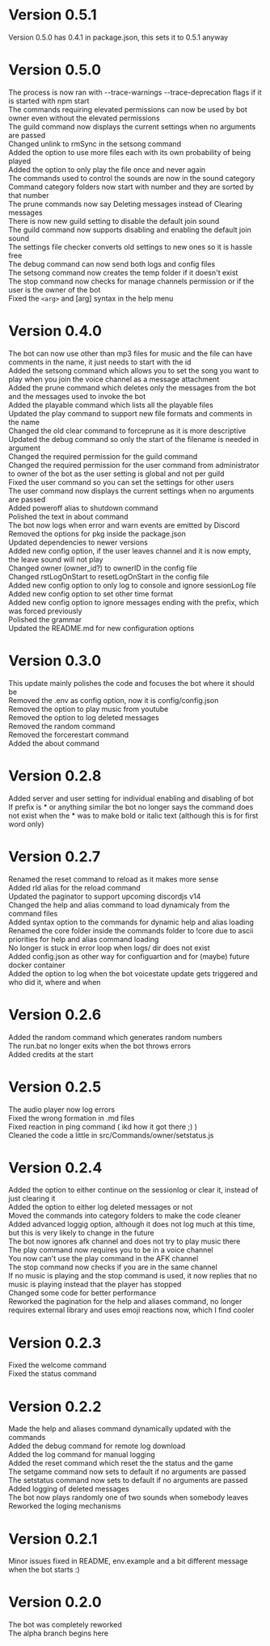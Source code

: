 # Version 0.5.1
Version 0.5.0 has 0.4.1 in package.json, this sets it to 0.5.1 anyway  



# Version 0.5.0
The process is now ran with --trace-warnings --trace-deprecation flags if it is started with npm start  
The commands requiring elevated permissions can now be used by bot owner even without the elevated permissions  
The guild command now displays the current settings when no arguments are passed  
Changed unlink to rmSync in the setsong command  
Added the option to use more files each with its own probability of being played  
Added the option to only play the file once and never again  
The commands used to control the sounds are now in the sound category  
Command category folders now start with number and they are sorted by that number  
The prune commands now say Deleting messages instead of Clearing messages  
There is now new guild setting to disable the default join sound  
The guild command now supports disabling and enabling the default join sound  
The settings file checker converts old settings to new ones so it is hassle free  
The debug command can now send both logs and config files  
The setsong command now creates the temp folder if it doesn't exist  
The stop command now checks for manage channels permission or if the user is the owner of the bot  
Fixed the ```<arg>``` and [arg] syntax in the help menu  

# Version 0.4.0
The bot can now use other than mp3 files for music and the file can have comments in the name, it just needs to start with the id  
Added the setsong command which allows you to set the song you want to play when you join the voice channel as a message attachment  
Added the prune command which deletes only the messages from the bot and the messages used to invoke the bot  
Added the playable command which lists all the playable files  
Updated the play command to support new file formats and comments in the name  
Changed the old clear command to forceprune as it is more descriptive  
Updated the debug command so only the start of the filename is needed in argument  
Changed the required permission for the guild command  
Changed the required permission for the user command from administrator to owner of the bot as the user setting is global and not per guild  
Fixed the user command so you can set the settings for other users  
The user command now displays the current settings when no arguments are passed  
Added poweroff alias to shutdown command  
Polished the text in about command  
The bot now logs when error and warn events are emitted by Discord  
Removed the options for pkg inside the package.json  
Updated dependencies to newer versions  
Added new config option, if the user leaves channel and it is now empty, the leave sound will not play  
Changed owner (owner_id?) to ownerID in the config file  
Changed rstLogOnStart to resetLogOnStart in the config file  
Added new config option to only log to console and ignore sessionLog file  
Added new config option to set other time format  
Added new config option to ignore messages ending with the prefix, which was forced previously  
Polished the grammar  
Updated the README.md for new configuration options  

# Version 0.3.0
This update mainly polishes the code and focuses the bot where it should be  
Removed the .env as config option, now it is config/config.json  
Removed the option to play music from youtube  
Removed the option to log deleted messages  
Removed the random command  
Removed the forcerestart command  
Added the about command  

# Version 0.2.8
Added server and user setting for individual enabling and disabling of bot  
If prefix is * or anything similar the bot no longer says the command does not exist when the * was to make bold or italic text (although this is for first word only)  

# Version 0.2.7
Renamed the reset command to reload as it makes more sense  
Added rld alias for the reload command  
Updated the paginator to support upcoming discordjs v14  
Changed the help and alias command to load dynamicaly from the command files  
Added syntax option to the commands for dynamic help and alias loading  
Renamed the core folder inside the commands folder to !core due to ascii priorities for help and alias command loading  
No longer is stuck in error loop when logs/ dir does not exist  
Added config.json as other way for configuartion and for (maybe) future docker container  
Added the option to log when the bot voicestate update gets triggered and who did it, where and when  

# Version 0.2.6
Added the random command which generates random numbers  
The run.bat no longer exits when the bot throws errors  
Added credits at the start  

# Version 0.2.5
The audio player now log errors  
Fixed the wrong formation in .md files  
Fixed reaction in ping command ( ikd how it got there ;) )  
Cleaned the code a little in src/Commands/owner/setstatus.js  

# Version 0.2.4
Added the option to either continue on the sessionlog or clear it, instead of just clearing it  
Added the option to either log deleted messages or not  
Moved the commands into category folders to make the code cleaner  
Added advanced loggig option, although it does not log much at this time, but this is very likely to change in the future  
The bot now ignores afk channel and does not try to play music there  
The play command now requires you to be in a voice channel  
You now can't use the play command in the AFK channel  
The stop command now checks if you are in the same channel  
If no music is playing and the stop command is used, it now replies that no music is playing instead that the player has stopped  
Changed some code for better performance  
Reworked the pagination for the help and aliases command, no longer requires external library and uses emoji reactions now, which I find cooler  

# Version 0.2.3
Fixed the welcome command  
Fixed the status command  

# Version 0.2.2
Made the help and aliases command dynamically updated with the commands  
Added the debug command for remote log download  
Added the log command for manual logging  
Added the reset command which reset the the status and the game  
The setgame command now sets to default if no arguments are passed  
The setstatus command now sets to default if no arguments are passed  
Added logging of deleted messages  
The bot now plays randomly one of two sounds when somebody leaves  
Reworked the loging mechanisms  

# Version 0.2.1
Minor issues fixed in README, env.example and a bit different message when the bot starts :)  

# Version 0.2.0
The bot was completely reworked  
The alpha branch begins here  
